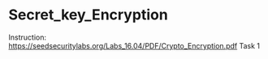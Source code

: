 # Secret_key_Encryption

Instruction: https://seedsecuritylabs.org/Labs_16.04/PDF/Crypto_Encryption.pdf
Task 1
